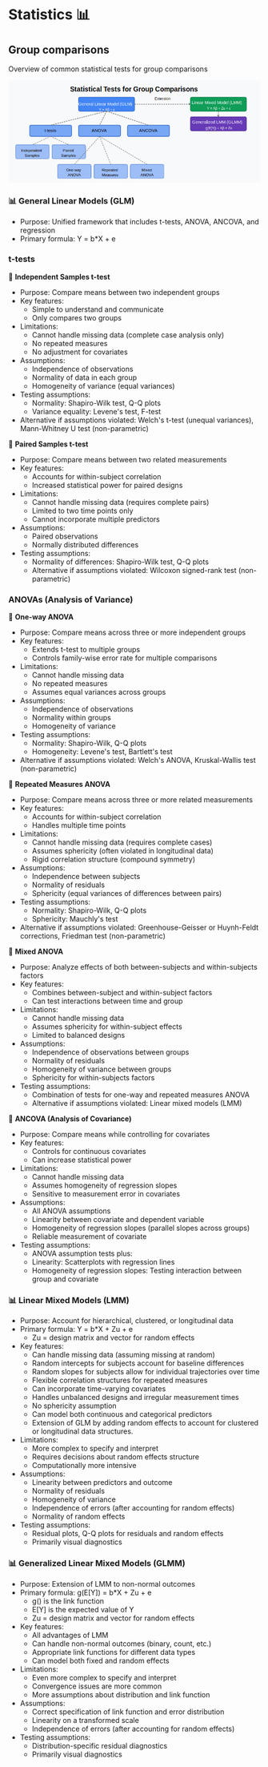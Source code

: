 # Statistics 📊

## Group comparisons
Overview of common statistical tests for group comparisons

![Group_comparisions](https://github.com/Melissa1909/neuroimaging-primer/blob/main/statistics/images/group-statistics.png)

### 📊 General Linear Models (GLM)

- Purpose: Unified framework that includes t-tests, ANOVA, ANCOVA, and regression 
- Primary formula: Y = b*X + e
  
###  t-tests
🔵 **Independent Samples t-test**
- Purpose: Compare means between two independent groups 
- Key features:  
  - Simple to understand and communicate 
  - Only compares two groups 
- Limitations:  
  - Cannot handle missing data (complete case analysis only) 
  - No repeated measures 
  - No adjustment for covariates 
- Assumptions:  
  - Independence of observations 
  - Normality of data in each group 
  - Homogeneity of variance (equal variances) 
- Testing assumptions:  
  - Normality: Shapiro-Wilk test, Q-Q plots 
  - Variance equality: Levene's test, F-test 
- Alternative if assumptions violated: Welch's t-test (unequal variances), Mann-Whitney U test (non-parametric) 
 
🔵 **Paired Samples t-test**
- Purpose: Compare means between two related measurements 
- Key features:  
  - Accounts for within-subject correlation 
  - Increased statistical power for paired designs 
- Limitations:  
  - Cannot handle missing data (requires complete pairs) 
  - Limited to two time points only 
  - Cannot incorporate multiple predictors 
- Assumptions:  
  - Paired observations 
  - Normally distributed differences 
- Testing assumptions:  
  - Normality of differences: Shapiro-Wilk test, Q-Q plots 
  - Alternative if assumptions violated: Wilcoxon signed-rank test (non-parametric) 

###  ANOVAs (Analysis of Variance)
🔵 **One-way ANOVA** 
- Purpose: Compare means across three or more independent groups 
- Key features:  
  - Extends t-test to multiple groups 
  - Controls family-wise error rate for multiple comparisons 
- Limitations:  
  - Cannot handle missing data 
  - No repeated measures 
  - Assumes equal variances across groups 
- Assumptions:  
  - Independence of observations 
  - Normality within groups 
  - Homogeneity of variance 
- Testing assumptions:  
  - Normality: Shapiro-Wilk, Q-Q plots 
  - Homogeneity: Levene's test, Bartlett's test 
- Alternative if assumptions violated: Welch's ANOVA, Kruskal-Wallis test (non-parametric) 

🔵 **Repeated Measures ANOVA** 
- Purpose: Compare means across three or more related measurements 
- Key features:  
  - Accounts for within-subject correlation 
  - Handles multiple time points 
- Limitations:  
  - Cannot handle missing data (requires complete cases) 
  - Assumes sphericity (often violated in longitudinal data) 
  - Rigid correlation structure (compound symmetry) 
- Assumptions:  
  - Independence between subjects 
  - Normality of residuals 
  - Sphericity (equal variances of differences between pairs) 
- Testing assumptions:  
  - Normality: Shapiro-Wilk, Q-Q plots 
  - Sphericity: Mauchly's test 
- Alternative if assumptions violated: Greenhouse-Geisser or Huynh-Feldt corrections, Friedman test (non-parametric) 

🔵 **Mixed ANOVA** 
- Purpose: Analyze effects of both between-subjects and within-subjects factors 
- Key features:  
  - Combines between-subject and within-subject factors 
  - Can test interactions between time and group  
- Limitations:  
  - Cannot handle missing data 
  - Assumes sphericity for within-subject effects 
  - Limited to balanced designs 
- Assumptions:  
  - Independence of observations between groups 
  - Normality of residuals 
  - Homogeneity of variance between groups 
  - Sphericity for within-subjects factors 
- Testing assumptions:  
  - Combination of tests for one-way and repeated measures ANOVA 
  - Alternative if assumptions violated: Linear mixed models (LMM) 

🔵 **ANCOVA (Analysis of Covariance)**
- Purpose: Compare means while controlling for covariates 
- Key features:  
  - Controls for continuous covariates 
  - Can increase statistical power 
- Limitations:  
  - Cannot handle missing data 
  - Assumes homogeneity of regression slopes 
  - Sensitive to measurement error in covariates 
- Assumptions:  
  - All ANOVA assumptions 
  - Linearity between covariate and dependent variable 
  - Homogeneity of regression slopes (parallel slopes across groups) 
  - Reliable measurement of covariate 
- Testing assumptions:  
  - ANOVA assumption tests plus: 
  - Linearity: Scatterplots with regression lines 
  - Homogeneity of regression slopes: Testing interaction between group and covariate 

### 📊 Linear Mixed Models (LMM)

- Purpose: Account for hierarchical, clustered, or longitudinal data 
- Primary formula: Y = b*X + Zu + e 
  - Zu = design matrix and vector for random effects  
- Key features:  
  - Can handle missing data (assuming missing at random) 
  - Random intercepts for subjects account for baseline differences 
  - Random slopes for subjects allow for individual trajectories over time 
  - Flexible correlation structures for repeated measures 
  - Can incorporate time-varying covariates 
  - Handles unbalanced designs and irregular measurement times 
  - No sphericity assumption 
  - Can model both continuous and categorical predictors 
  - Extension of GLM by adding random effects to account for clustered or longitudinal data structures. 
- Limitations:  
  - More complex to specify and interpret 
  - Requires decisions about random effects structure 
  - Computationally more intensive 
- Assumptions:  
  - Linearity between predictors and outcome 
  - Normality of residuals 
  - Homogeneity of variance 
  - Independence of errors (after accounting for random effects) 
  - Normality of random effects 
- Testing assumptions:  
  - Residual plots, Q-Q plots for residuals and random effects 
  - Primarily visual diagnostics 

### 📊 Generalized Linear Mixed Models (GLMM)

- Purpose: Extension of LMM to non-normal outcomes 
- Primary formula: g(E[Y]) = b*X + Zu + e 
  - g() is the link function 
  - E[Y] is the expected value of Y 
  - Zu = design matrix and vector for random effects  
- Key features:  
  - All advantages of LMM 
  - Can handle non-normal outcomes (binary, count, etc.) 
  - Appropriate link functions for different data types 
  - Can model both fixed and random effects 
- Limitations:  
  - Even more complex to specify and interpret 
  - Convergence issues are more common 
  - More assumptions about distribution and link function 
- Assumptions:  
  - Correct specification of link function and error distribution 
  - Linearity on a transformed scale 
  - Independence of errors (after accounting for random effects) 
- Testing assumptions:  
  - Distribution-specific residual diagnostics 
  - Primarily visual diagnostics 
